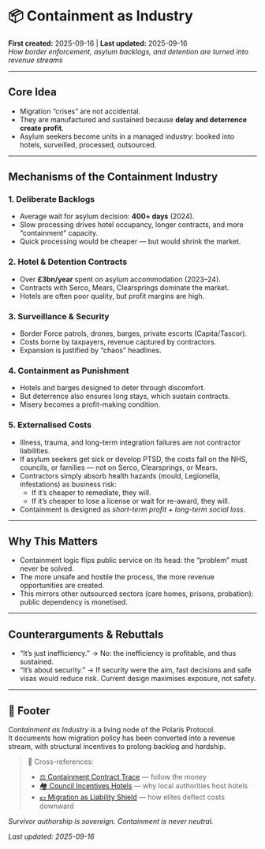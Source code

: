 # 📦 Containment as Industry  
**First created:** 2025-09-16 | **Last updated:** 2025-09-16  
*How border enforcement, asylum backlogs, and detention are turned into revenue streams*  

---

## Core Idea  
- Migration “crises” are not accidental.  
- They are manufactured and sustained because **delay and deterrence create profit**.  
- Asylum seekers become units in a managed industry: booked into hotels, surveilled, processed, outsourced.  

---

## Mechanisms of the Containment Industry  

### 1. **Deliberate Backlogs**  
- Average wait for asylum decision: **400+ days** (2024).  
- Slow processing drives hotel occupancy, longer contracts, and more “containment” capacity.  
- Quick processing would be cheaper — but would shrink the market.  

### 2. **Hotel & Detention Contracts**  
- Over **£3bn/year** spent on asylum accommodation (2023–24).  
- Contracts with Serco, Mears, Clearsprings dominate the market.  
- Hotels are often poor quality, but profit margins are high.  

### 3. **Surveillance & Security**  
- Border Force patrols, drones, barges, private escorts (Capita/Tascor).  
- Costs borne by taxpayers, revenue captured by contractors.  
- Expansion is justified by “chaos” headlines.  

### 4. **Containment as Punishment**  
- Hotels and barges designed to deter through discomfort.  
- But deterrence also ensures long stays, which sustain contracts.  
- Misery becomes a profit-making condition.  

### 5. **Externalised Costs**  
- Illness, trauma, and long-term integration failures are not contractor liabilities.  
- If asylum seekers get sick or develop PTSD, the costs fall on the NHS, councils, or families — not on Serco, Clearsprings, or Mears.  
- Contractors simply absorb health hazards (mould, Legionella, infestations) as business risk:  
  - If it’s cheaper to remediate, they will.  
  - If it’s cheaper to lose a license or wait for re-award, they will.  
- Containment is designed as *short-term profit + long-term social loss*.  

---

## Why This Matters  
- Containment logic flips public service on its head: the “problem” must never be solved.  
- The more unsafe and hostile the process, the more revenue opportunities are created.  
- This mirrors other outsourced sectors (care homes, prisons, probation): public dependency is monetised.  

---

## Counterarguments & Rebuttals  
- “It’s just inefficiency.” → No: the inefficiency is profitable, and thus sustained.  
- “It’s about security.” → If security were the aim, fast decisions and safe visas would reduce risk. Current design maximises exposure, not safety.  

---

## 🏮 Footer  

*Containment as Industry* is a living node of the Polaris Protocol.  
It documents how migration policy has been converted into a revenue stream, with structural incentives to prolong backlog and hardship.  

> 📡 Cross-references:  
> - [⚖️ Containment Contract Trace](./⚖️_containment_contract_trace.md) — follow the money  
> - [🏘️ Council Incentives Hotels](./🏘️_council_incentives_hotels.md) — why local authorities host hotels  
> - [💷 Migration as Liability Shield](../Cluster1/💷_migration_as_liability_shield.md) — how elites deflect costs downward  

*Survivor authorship is sovereign. Containment is never neutral.*  

_Last updated: 2025-09-16_